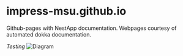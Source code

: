 # impress-msu.github.io
Github-pages with NestApp documentation. Webpages courtesy of automated dokka documentation.


_Testing_
![Diagram](http://impress-msu.github.io/impress-msu.github.io/Draw-io%20Files/Nest%20Behavioral%20Diagrams%20Fall-2020.drawio)
